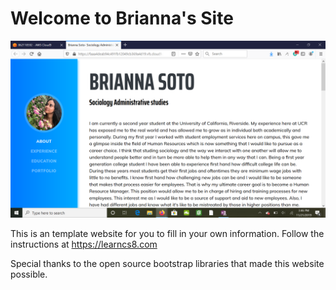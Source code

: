 
# Welcome to Brianna's Site
![Website Screenshot](img/Screenshot.png)

This is an template website for you to fill in your own information. Follow the instructions at https://learncs8.com

Special thanks to the open source bootstrap libraries that made this website possible. 
